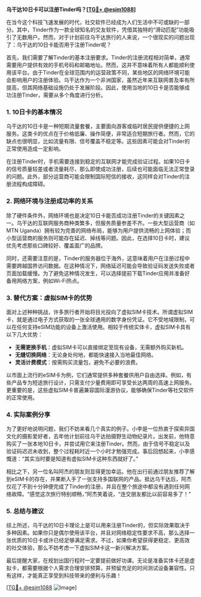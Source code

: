 **乌干达10日卡可以注册Tinder吗？[[TG💪+ @esim1088](https://t.me/s/esim1088)]**

在当今这个科技飞速发展的时代，社交软件已经成为人们生活中不可或缺的一部分。其中，Tinder作为一款全球知名的交友软件，凭借其独特的“滑动匹配”功能吸引了无数用户。然而，对于计划前往乌干达旅行的人来说，一个很现实的问题出现了：乌干达的10日卡能否用于注册Tinder呢？

首先，我们需要了解Tinder的基本注册要求。Tinder的注册流程相对简单，通常需要用户提供有效的手机号码和邮箱地址。然而，这并不意味着所有人都能顺利使用该平台。由于Tinder在全球范围内的运营政策不同，某些地区的网络环境可能会影响用户的注册体验。乌干达作为一个非洲国家，虽然近年来互联网普及率有所提高，但其网络基础设施仍处于发展阶段。因此，使用当地的10日卡是否能够成功注册Tinder，需要从多个角度进行分析。

### **1. 10日卡的基本情况**

乌干达的10日卡是一种短期流量套餐，主要面向游客或临时居民提供便捷的上网服务。这类卡的优点在于价格低廉、操作简便，非常适合短期旅行者。然而，它的缺点也很明显，比如流量有限、信号覆盖不稳定等。这些因素可能会对Tinder的正常使用造成一定影响。

在注册Tinder时，手机需要连接到稳定的互联网才能完成验证过程。如果10日卡的信号质量较差或者流量耗尽，那么即使成功注册，后续也可能面临无法正常登录的问题。此外，部分运营商可能会限制国际短信的接收，这同样会对Tinder的注册流程构成障碍。

### **2. 网络环境与注册成功率的关系**

除了硬件条件外，网络环境也是决定10日卡能否成功注册Tinder的关键因素之一。乌干达的互联网服务商种类繁多，但服务质量参差不齐。一些大型运营商（如MTN Uganda）拥有较为完善的网络布局，能够为用户提供流畅的上网体验；而小型运营商的服务则可能存在延迟、掉线等问题。因此，在选择10日卡时，建议优先考虑那些口碑较好、覆盖面广的品牌。

同时，还需要注意的是，Tinder的服务器位于海外，这意味着用户在注册过程中需要跨越国界访问数据。在这种情况下，网络延迟可能会导致验证码发送失败或者页面加载缓慢。为了避免这种情况发生，可以选择提前下载Tinder应用并准备好备用网络方案，例如Wi-Fi热点。

### **3. 替代方案：虚拟SIM卡的优势**

面对上述种种挑战，许多旅行者开始将目光投向了虚拟SIM卡技术。所谓虚拟SIM卡，就是通过电子方式获取的一张全球通用的数字身份凭证。它不受地域限制，可以在任何支持eSIM功能的设备上激活使用。相较于传统实体卡，虚拟SIM卡具有以下几大优势：

- **无需更换手机**：虚拟SIM卡可以直接绑定至现有设备，无需额外购买新机。
- **无缝切换网络**：无论身处何地，都能快速接入当地最佳网络。
- **灵活计费模式**：按需购买流量包，避免不必要的浪费。

以市面上流行的eSIM卡为例，它们通常提供多种套餐供用户自由选择。例如，有些产品专为短途旅行设计，只需支付少量费用即可享受长达两周的高速上网服务。更重要的是，这些虚拟SIM卡普遍兼容国际漫游协议，能够确保Tinder等社交软件的正常使用。

### **4. 实际案例分享**

为了更好地说明问题，我们不妨来看几个真实的例子。小李是一位热衷于探索异国文化的摄影爱好者，去年他计划前往乌干达拍摄野生动物纪录片。出发前，他特意购买了一张本地10日卡，并尝试用它来注册Tinder。然而，由于信号不稳定以及验证码迟迟未收到，整个过程耗时近一个小时才勉强完成。事后回想起来，小李感慨道：“其实当时要是知道有虚拟SIM卡这种东西就好了。”

相比之下，另一位名叫阿杰的朋友则显得更加幸运。他在出行前通过朋友推荐了解到eSIM卡的存在，并果断入手了一张支持多国联网的产品。抵达乌干达后，阿杰仅花了不到十分钟便完成了Tinder的注册，并且在整个旅途中都没有遇到任何网络故障。“感觉这次旅行特别顺畅，”阿杰笑着说，“连交朋友都比以前容易多了！”

### **5. 总结与建议**

综上所述，乌干达的10日卡理论上是可以用来注册Tinder的，但实际效果取决于多种因素。如果你只是偶尔使用该平台，并且对网络稳定性要求不高，那么选择一张优质的10日卡或许已经足够满足需求。不过，如果你希望获得更稳定、更高效的社交体验，那么不妨考虑一下虚拟SIM卡这一新兴解决方案。

最后提醒大家，在规划出国行程时一定要提前做好功课。无论是准备实体卡还是虚拟卡，都需要根据个人需求合理安排预算，并预留充足的时间测试设备兼容性。只有这样，才能真正享受到科技带来的便利与乐趣！

[[TG💪+ @esim1088](https://t.me/s/esim1088) ![Image](https://i.postimg.cc/4NQfJmqS/Snipaste-2025-05-13-00-14-12.png)]